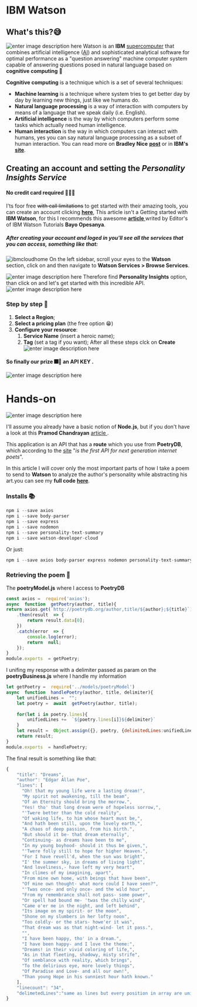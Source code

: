 # IBM  Watson
## What's this?😅
![enter image description here](https://image.slidesharecdn.com/ibmwatsonprogressandroadmap-saxena-130223073801-phpapp01/95/ibm-watson-progress-and-2013-roadmap-2-638.jpg?cb=1361726097)
  Watson is an **IBM** [supercomputer](https://whatis.techtarget.com/definition/supercomputer) that combines artificial intelligence ([AI](https://searchenterpriseai.techtarget.com/definition/AI-Artificial-Intelligence)) and sophisticated analytical software for optimal performance as a "question answering" machine computer system capable of answering questions posed in natural language based on  **cognitive computing** 🤯

**Cognitive computing**  is a technique which is a set of several techniques:

-   **Machine learning**  is a technique where system tries to get better day by day by learning new things, just like we humans do.
-   **Natural language processing**  is a way of interaction with computers by means of a language that we speak daily (i.e. English).
-   **Artificial intelligence**  is the way by which computers perform some tasks which actually need human intelligence.
-   **Human interaction**  is the way in which computers can interact with humans, yes you can say natural language processing as a subset of human interaction.
You can read more on **Bradley Nice** [**post**](https://medium.com/level-up-web/what-is-ibm-watson-6bde12688504) or in **IBM's** [**site**](https://www.ibm.com/watson).
## Creating an account and setting the *Personality Insights Service* 
#### No credit card required 🤠🎊✨
I'ts foor free ~~with call limitations~~ to get started with their amazing tools, you can create an account clicking [**here**](https://cloud.ibm.com/registration?target=/developer/watson/launch-tool/conversation&hideTours=true&cm_sp=WatsonPlatform-WatsonPlatform-_-OnPageNavCTA-IBMWatson_Conversation-_-Watson_Developer_Website), This article isn't a Getting started with **IBM Watson**, for this I recommends this awesome [**article** ](https://medium.com/ibm-watson-tutorials/getting-started-with-ibm-watson-95b10ca145f6) writed by Editor's of IBM Watson Tutorials **Bayo Opesanya**.

##### After creating your account and loged in you'll see all the services that you can access, something like that:

![ibmcloudhome](https://miro.medium.com/max/2560/1*JBMUv23KNHTVjrZB5hC9og.png)
On the left sidebar, scroll your eyes to the **Watson** section, click on and then navigate to **Watson Services > Browse Services**.

![enter image description here](https://i.imgur.com/g3EyJZq.png)
 Therefore find **Personality Insights** option, than click on and let's get started with this incredible API.
 ![enter image description here](https://i.imgur.com/Ejhpddp.png)
### Step by step 📝
1) **Select a Region**;
2) **Select a pricing plan** (the free option 😁)
3) **Configure your resource**:
	1) **Service Name** (insert a heroic name);
	2) **Tag** (set a tag if you want);
After all these steps clck on **Create**
![enter image description here](https://i.imgur.com/RZZvM8K.png)
#### So finally our prize 🎆🎉 an **API KEY**  .
![enter image description here](https://i.imgur.com/gyEbCIU.png)

# Hands-on
![enter image description here](https://i.imgur.com/C4Kx8Q9.jpg)
  
I'll assume you already have a basic notion of **Node.js**, but if you don't have a look at this **Pramod Chandrayan** [article ](https://codeburst.io/getting-started-with-node-js-a-beginners-guide-b03e25bca71b).
  
This application is an API that has a **route** which you use from **PoetryDB**, which according to the [site](https://github.com/thundercomb/poetrydb/blob/master/README.md) "*is the first API for next generation internet poets*".
 
In this article I will cover only the most important parts of how I take a poem to send to **Watson** to analyze the author's personality while abstracting his art.you can see my **full code** [**here**](https://github.com/wakeupmh/JS/tree/master/serverlessLabs/PersonalityInsight/api).
### Installs 📚
```javascript
npm i --save axios 
npm i --save body-parser 
npm i --save express 
npm i --save nodemon 
npm i --save personality-text-summary 
npm i --save watson-developer-cloud

```
Or just:
```javascript
npm i --save axios body-parser express nodemon personality-text-summary watson-developer-cloud
```
### Retrieving the poem 📜
The **poetryModel.js** where I access to **PoetryDB**
```javascript
const axios =  require('axios');
async  function  getPoetry(author, title){
return axios.get(`http://poetrydb.org/author,title/${author};${title}`)
	.then(result  => {
		return result.data[0];
	})
	.catch(error  => {
		console.log(error);
		return  null;
	});
}
module.exports  = getPoetry;
```
I unifing my response with a delimiter passed as param on the **poetryBusiness.js** where I handle my information
```javascript
let getPoetry =  require('../models/poetryModel')
async  function  handlePoetry(author, title, delimiter){
	let unifiedLines =  "";
	let poetry =  await  getPoetry(author, title);
	
	for(let i in poetry.lines){
		unifiedLines +=  `${poetry.lines[i]}${delimiter}`
	}
	let result =  Object.assign({}, poetry, {delimitedLines:unifiedLines})
	return result;
}
module.exports  = handlePoetry;
```
The final result is something like that:
```javascript
{
	"title": "Dreams",
    "author": "Edgar Allan Poe",
    "lines": [
      "Oh! that my young life were a lasting dream!",
      "My spirit not awakening, till the beam",
      "Of an Eternity should bring the morrow.",
      "Yes! tho' that long dream were of hopeless sorrow,",
      "'Twere better than the cold reality",
      "Of waking life, to him whose heart must be,",
      "And hath been still, upon the lovely earth,",
      "A chaos of deep passion, from his birth.",
      "But should it be- that dream eternally",
      "Continuing- as dreams have been to me",
      "In my young boyhood- should it thus be given,",
      "'Twere folly still to hope for higher Heaven.",
      "For I have revell'd, when the sun was bright",
      "I' the summer sky, in dreams of living light",
      "And loveliness,- have left my very heart",
      "In climes of my imagining, apart",
      "From mine own home, with beings that have been",
      "Of mine own thought- what more could I have seen?",
      "'Twas once- and only once- and the wild hour",
      "From my remembrance shall not pass- some power",
      "Or spell had bound me- 'twas the chilly wind",
      "Came o'er me in the night, and left behind",
      "Its image on my spirit- or the moon",
      "Shone on my slumbers in her lofty noon",
      "Too coldly- or the stars- howe'er it was",
      "That dream was as that night-wind- let it pass.",
      "",
      "I have been happy, tho' in a dream.",
      "I have been happy- and I love the theme:",
      "Dreams! in their vivid coloring of life,",
      "As in that fleeting, shadowy, misty strife",
      "Of semblance with reality, which brings",
      "To the delirious eye, more lovely things",
      "Of Paradise and Love- and all our own!",
      "Than young Hope in his sunniest hour hath known."
    ],
    "linecount": "34",
    "delimetedLines":"same as lines but every position in array are unified by a delimited param"
}
```